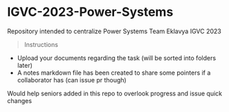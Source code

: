 # IGVC-2023-Power-Systems
Repository intended to centralize Power Systems Team Eklavya IGVC 2023
> Instructions
* Upload your documents regarding the task (will be sorted into folders later)
* A notes markdown file has been created to share some pointers if a collaborator has (can issue pr though)

Would help seniors added in this repo to overlook progress and issue quick changes 
